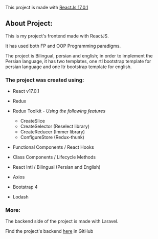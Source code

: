 This project is made with [ReactJs 17.0.1](https://reactjs.org/)

## About Project:
This is my project's frontend made with ReactJS.

It has used both FP and OOP Programming paradigms.

The project is Bilingual, persian and english; in order to implement the Persian language, it has two templates, one rtl bootstrap template for persian language and one ltr bootstrap template for english.

### The project was created using:
* React v17.0.1
* Redux
* Redux Toolkit - *Using the following features*
     * CreateSlice
     * CreateSelector (Reselect library)
     * CreateReducer (Immer library)
     * ConfigureStore (Redux-thunk)
     
* Functional Components / React Hooks
* Class Components / Lifecycle Methods
* React Intl / Bilingual (Persian and English)
* Axios
* Bootstrap 4
* Lodash

### More:
The backend side of the project is made with Laravel.

Find the project's backend [here](https://github.com/minaTfn/Remini) in GitHub
